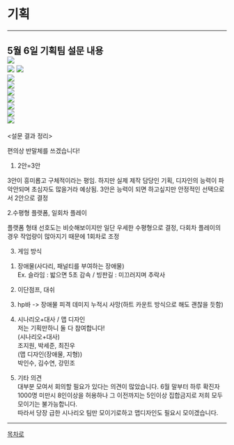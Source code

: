기획
================================  
------------------------------------------    
5월 6일 기획팀 설문 내용  
![](https://github.com/isp829/2021HAEDAL_IDEATON_SSS/blob/master/lecture/management/05.06%20%EA%B8%B0%ED%9A%8D.png/05.06%20%EA%B8%B0%ED%9A%8D_1.png)  
![](https://github.com/isp829/2021HAEDAL_IDEATON_SSS/blob/master/lecture/management/05.06%20%EA%B8%B0%ED%9A%8D.png/05.06%20%EA%B8%B0%ED%9A%8D_2.png)
![](https://github.com/isp829/2021HAEDAL_IDEATON_SSS/blob/master/lecture/management/05.06%20%EA%B8%B0%ED%9A%8D.png/05.06%20%EA%B8%B0%ED%9A%8D_3.png)  
![](https://github.com/isp829/2021HAEDAL_IDEATON_SSS/blob/master/lecture/management/05.06%20%EA%B8%B0%ED%9A%8D.png/05.06%20%EA%B8%B0%ED%9A%8D_4.png)  
![](https://github.com/isp829/2021HAEDAL_IDEATON_SSS/blob/master/lecture/management/05.06%20%EA%B8%B0%ED%9A%8D.png/05.06%20%EA%B8%B0%ED%9A%8D_5.png)  
![](https://github.com/isp829/2021HAEDAL_IDEATON_SSS/blob/master/lecture/management/05.06%20%EA%B8%B0%ED%9A%8D.png/05.06%20%EA%B8%B0%ED%9A%8D_6.png)  
![](https://github.com/isp829/2021HAEDAL_IDEATON_SSS/blob/master/lecture/management/05.06%20%EA%B8%B0%ED%9A%8D.png/05.06%20%EA%B8%B0%ED%9A%8D_7.png)  
![](https://github.com/isp829/2021HAEDAL_IDEATON_SSS/blob/master/lecture/management/05.06%20%EA%B8%B0%ED%9A%8D.png/05.06%20%EA%B8%B0%ED%9A%8D_8.png)  
![](https://github.com/isp829/2021HAEDAL_IDEATON_SSS/blob/master/lecture/management/05.06%20%EA%B8%B0%ED%9A%8D.png/05.06%20%EA%B8%B0%ED%9A%8D_9.png)  
![](https://github.com/isp829/2021HAEDAL_IDEATON_SSS/blob/master/lecture/management/05.06%20%EA%B8%B0%ED%9A%8D.png/05.06%20%EA%B8%B0%ED%9A%8D_10.png)  
-----------------------    
<설문 결과 정리>  

편의상 반말체를 쓰겠습니다!  

1. 2안=3안  

3안이 흥미롭고 구체적이라는 평임. 하지만 실제 제작 담당인 기획, 디자인의 능력이 파악안되며 초심자도 많을거라 예상됨. 3안은 능력이 되면 하고싶지만 안정적인 선택으로서 2안으로 결정  

2.수평형 플랫폼, 일회차 플레이  

플랫폼 형태 선호도는 비슷해보이지만 일단 우세한 수평형으로 결정, 다회차 플레이의 경우 작업량이 많아지기 때문에 1회차로 조정  

3. 게임 방식  
1) 장애물(사다리, 패널티를 부여하는 장애물)  
Ex. 슬라임 : 밟으면 5초 감속 / 빙판길 : 미끄러지며 추락사  

2) 이단점프, 대쉬  
3) hp바 -> 장애물 피격 데미지 누적시 사망(하트 카운트 방식으로 해도 괜찮을 듯함)  

4. 시나리오+대사 / 맵 디자인  
저는 기획만하니 둘 다 참여합니다!  
(시나리오+대사)  
조지원, 박세준, 최진우  
(맵 디자인(장애물, 지형))  
박인수, 김수연, 강민조  

5. 기타 의견  
대부분 모여서 회의할 필요가 있다는 의견이 많았습니다. 6월 말부터 하루 확진자 1000명 미만시 8인이상을 허용하나 그 이전까지는 5인이상 집합금지로 저희 모두 모이기는 불가능합니다.   
따라서 당장 급한 시나리오 팀만 모이기로하고 맵디자인도 필요시 모이겠습니다.  
------------------------------------  
[목차로](https://github.com/isp829/2021HAEDAL_IDEATON_SSS/blob/master/README.md)    
